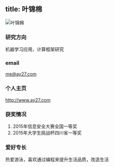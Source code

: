 title: 叶锦棉
---
![叶锦棉](http://7xohr3.com1.z0.glb.clouddn.com/叶锦棉.jpg)### 研究方向
机器学习应用，计算框架研究### email
me@ay27.com

### 个人主页
<http://www.ay27.com>### 获奖情况1. 2015年信息安全大赛全国一等奖2. 2015年大学生挑战杯四川省一等奖### 爱好专长
热爱游泳，喜欢通过编程来提升生活品质，改造生活